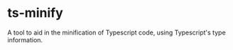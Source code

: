# ts-minify

A tool to aid in the minification of Typescript code, using Typescript's type information.